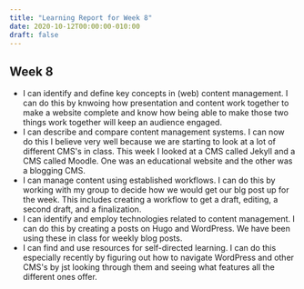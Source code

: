 ```yaml
---
title: "Learning Report for Week 8"
date: 2020-10-12T00:00:00-010:00
draft: false
---
```


## Week 8
- I can identify and define key concepts in (web) content management.
I can do this by knwoing how presentation and content work together to make a website complete and know how being able to
make those two things work together will keep an audience engaged. 
- I can describe and compare content management systems.
I can now do this I believe very well because we are starting to look at a lot of different CMS's in class. This week I looked
at a CMS called Jekyll and a CMS called Moodle. One was an educational website and the other was a blogging CMS.
- I can manage content using established workflows.
I can do this by working with my group to decide how we would get our blg post up for the week. This includes creating a
workflow to get a draft, editing, a second draft, and a finalization.
- I can identify and employ technologies related to content management.
I can do this by creating a posts on Hugo and WordPress. We have been using these in class for weekly blog posts.
- I can find and use resources for self-directed learning.
I can do this especially recently by figuring out how to navigate WordPress and other CMS's by jst looking through them and seeing what
features all the different ones offer.
